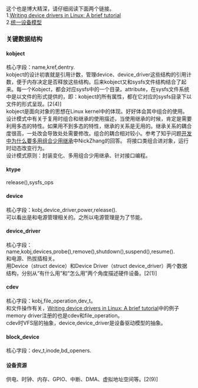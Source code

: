 这个也是博大精深，请仔细阅读下面两个链接。  
1.[Writing device drivers in Linux: A brief tutorial](http://freesoftwaremagazine.com/articles/drivers_linux/)  
2.[统一设备模型](http://www.wowotech.net/sort/device_model/page/2)  
  
### 关键数据结构  
#### kobject  
核心字段：name,kref,dentry.  
kobject的设计初衷就是引用计数，管理device、device_driver这些结构的引用计数，便于内存决定是否释放这些结构。后来kobject又和sysfs文件结构结合了起来。每一个Kobject，都会对应sysfs中的一个目录。attribute，在sysfs文件系统中是以文件的形式提供的，即：kobject的所有属性，都在它对应的sysfs目录下以文件的形式呈现。[2(4)]  
kobject是面向对象的思想在Linux kernel中的体现。好好体会其中组合的使用。  
设计模式中有关于复用时组合和继承的使用描述，当使用继承的时候，肯定是需要利用多态的特性。如果用不到多态的特性，继承的关系是无用的。继承关系的耦合度很高，一处改会导致处处需要修改。组合的耦合相对较小。参考了知乎问题[开发中为什么要多用组合少用继承](https://www.zhihu.com/question/49008835/answer/113876529)中NickZhang的回答。
将接口类组合进对象，运行时动态改变行为。  
设计模式原则：封装变化、多用组合少用继承、针对接口编程。    
#### ktype  
release(),sysfs_ops  
#### device  
核心字段：kobj,device_driver,power,release().  
可以看出是和电源管理相关的。之所以电源管理是为了节能。  
#### device_driver  
核心字段：name,kobj,devices,probe(),remove(),shutdown(),suspend(),resume().  
和电源、热拔插相关。  
用Device（struct device）和Device Driver（struct device_driver）两个数据结构，分别从“有什么用”和“怎么用”两个角度描述硬件设备。[2(1)]  
#### cdev  
核心字段：kobj,file_operation,dev_t。  
和文件操作有关，[Writing device drivers in Linux: A brief tutorial](http://freesoftwaremagazine.com/articles/drivers_linux/)中的例子memory driver注册的也是cdev和file_operation。  
cdev时VFS层的抽象，device,device_driver是设备驱动模型的抽象。  
#### block_device  
核心字段：dev_t,inode,bd_openers.  
  
#### 设备资源  
供电、时钟、内存、GPIO、中断、DMA、虚拟地址空间等。[2(9)]  
  